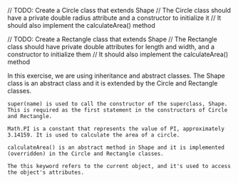 // TODO: Create a Circle class that extends Shape
// The Circle class should have a private double radius attribute and a constructor to initialize it
// It should also implement the calculateArea() method 

// TODO: Create a Rectangle class that extends Shape
// The Rectangle class should have private double attributes for length and width, and a constructor to initialize them
// It should also implement the calculateArea() method 





In this exercise, we are using inheritance and abstract classes. The Shape class is an abstract class and it is extended by the Circle and Rectangle classes.

    super(name) is used to call the constructor of the superclass, Shape. This is required as the first statement in the constructors of Circle and Rectangle.

    Math.PI is a constant that represents the value of PI, approximately 3.14159. It is used to calculate the area of a circle.

    calculateArea() is an abstract method in Shape and it is implemented (overridden) in the Circle and Rectangle classes.

    The this keyword refers to the current object, and it's used to access the object's attributes.
